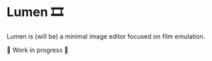 # Lumen 🎞️

Lumen is (will be) a minimal image editor focused on film emulation.

🚧 Work in progress 🚧

